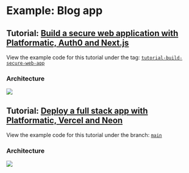 # Example: Blog app

## Tutorial: [Build a secure web application with Platformatic, Auth0 and Next.js](https://blog.platformatic.dev/build-a-secure-web-application-with-platformatic-auth0-and-nextjs)

View the example code for this tutorial under the tag: [`tutorial-build-secure-web-app`](https://github.com/platformatic/tutorial-platformatic-auth0-nextjs/tree/tutorial-build-secure-web-app)

### Architecture

<a href="https://cdn.hashnode.com/res/hashnode/image/upload/v1681880277544/4fdb4b6e-06d4-4c08-b818-898308017466.png?auto=format&format=webp"><img src="https://cdn.hashnode.com/res/hashnode/image/upload/v1681880277544/4fdb4b6e-06d4-4c08-b818-898308017466.png?auto=format&format=webp"></a>

## Tutorial: [Deploy a full stack app with Platformatic, Vercel and Neon](https://blog.platformatic.dev/deploy-a-full-stack-app-with-platformatic-vercel-and-neon)

View the example code for this tutorial under the branch: [`main`](https://github.com/platformatic/tutorial-platformatic-auth0-nextjs/tree/main)

### Architecture

<a href="https://cdn.hashnode.com/res/hashnode/image/upload/v1684467508618/5d29ce19-96d9-49a7-8742-501bbb7b4de5.png?auto=format&format=webp"><img src="https://cdn.hashnode.com/res/hashnode/image/upload/v1684467508618/5d29ce19-96d9-49a7-8742-501bbb7b4de5.png?auto=format&format=webp"></a>
